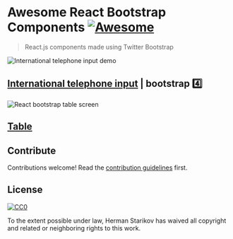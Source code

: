 # Awesome React Bootstrap Components [![Awesome](https://cdn.rawgit.com/sindresorhus/awesome/d7305f38d29fed78fa85652e3a63e154dd8e8829/media/badge.svg)](https://github.com/sindresorhus/awesome)

> React.js components made using Twitter Bootstrap

![International telephone input demo](https://github.com/theslip/react-bootstrap-intl-tel-input/raw/master/src/demo.gif)

[International telephone input](https://github.com/theslip/react-bootstrap-intl-tel-input) | bootstrap 4️⃣
---

![React bootstrap table screen](https://camo.githubusercontent.com/9cff213848aba00fca5ce1c6a316d036bbd00042/687474703a2f2f692e696d6775722e636f6d2f4f7631774d73652e706e67)

[Table](https://github.com/AllenFang/react-bootstrap-table)
---

## Contribute

Contributions welcome! Read the [contribution guidelines](contributing.md) first.


## License

[![CC0](http://mirrors.creativecommons.org/presskit/buttons/88x31/svg/cc-zero.svg)](http://creativecommons.org/publicdomain/zero/1.0)

To the extent possible under law, Herman Starikov has waived all copyright and
related or neighboring rights to this work.
